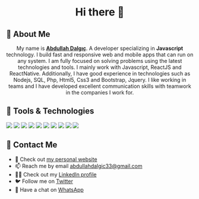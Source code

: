 <h1 align="center">Hi there 👋</h1>

<!--
**AbdullahDalgic/AbdullahDalgic** is a ✨ _special_ ✨ repository because its `README.md` (this file) appears on your GitHub profile.

Here are some ideas to get you started:

- 🔭 I’m currently working on ...
- 🌱 I’m currently learning ...
- 👯 I’m looking to collaborate on ...
- 🤔 I’m looking for help with ...
- 💬 Ask me about ...
- 📫 How to reach me: ...
- 😄 Pronouns: ...
- ⚡ Fun fact: ...
-->
## 📖 About Me
<p align="center">
 My name is <a href="https://abdullahdalgic.com.tr"><strong>Abdullah Dalgıç</strong></a>. A developer specializing in <strong>Javascript</strong> technology. I build fast and responsive web and mobile apps that can run on any system. I am fully focused on solving problems using the latest technologies and tools. I mainly work with Javascript, ReactJS and ReactNative. Additionally, I have good experience in technologies such as Nodejs, SQL, Php, Html5, Css3 and Bootstrap, Jquery. I like working in teams and I have developed excellent communication skills with teamwork in the companies I work for.
</p>

## 🔧 Tools & Technologies 
![](https://img.shields.io/badge/Code-JavaScript-informational?style=flat&logo=JavaScript&logoColor=F7DF1E&color=9cf) ![](https://img.shields.io/badge/Frame-ReactJS-informational?style=flat&logo=React&logoColor=61DAFB&color=9cf) ![](https://img.shields.io/badge/Frame-ReactNative-informational?style=flat&logo=React&logoColor=3776AB&color=9cf) ![](https://img.shields.io/badge/Tool-NPM-informational?style=flat&logo=npm&logoColor=CB3837&color=9cf) ![](https://img.shields.io/badge/Code-Php-informational?style=flat&logo=Php&logoColor=3776AB&color=9cf) ![](https://img.shields.io/badge/Frame-ExpressJS-informational?style=flat&logo=Express&logoColor=000000&color=9cf) ![](https://img.shields.io/badge/Frame-Bootstrap-informational?style=flat&logo=Bootstrap&logoColor=7952B3&color=9cf) ![](https://img.shields.io/badge/Frame-Jquery-informational?style=flat&logo=Jquery&logoColor=3776AB&color=9cf) ![](https://img.shields.io/badge/Tool-git-informational?style=flat&logo=Git&logoColor=F05032&color=9cf) ![](https://img.shields.io/badge/Code-SQL-informational?style=flat&logo=SQLite&logoColor=003B57&color=9cf)

## 📇 Contact Me
* 🧍 Check out [my personal website](https://abdullahdalgic.com.tr)
* 📫 Reach me by email [abdullahdalgic33@gmail.com](mailto:abdullahdalgic33@gmail.com)
* 👨‍💼 Check out my [LinkedIn profile](https://www.linkedin.com/in/abdullahdalgic/) 
* 🐦 Follow me on [Twitter](https://twitter.com/abdullahdalgic_)
* 💬 Have a chat on [WhatsApp](https://wa.me/905312725700)
